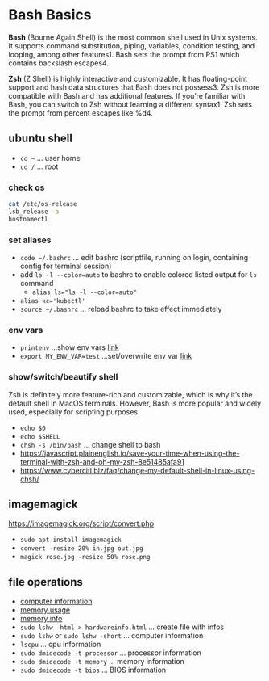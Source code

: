 # Bash Basics

**Bash** (Bourne Again Shell) is the most common shell used in Unix systems. It supports command substitution, piping, variables, condition testing, and looping, among other features1. Bash sets the prompt from PS1 which contains backslash escapes4.

**Zsh** (Z Shell) is highly interactive and customizable. It has floating-point support and hash data structures that Bash does not possess3. Zsh is more compatible with Bash and has additional features. If you’re familiar with Bash, you can switch to Zsh without learning a different syntax1. Zsh sets the prompt from percent escapes like %d4.

## ubuntu shell

- `cd ~` ... user home
- `cd /` ... root

### check os

```bash
cat /etc/os-release
lsb_release -a
hostnamectl
```

### set aliases

- `code ~/.bashrc` ... edit bashrc (scriptfile, running on login, containing config for terminal session)
- add `ls -l --color=auto` to bashrc to enable colored listed output for `ls` command
  - `alias ls="ls -l --color=auto"`
- `alias kc='kubectl'`
- `source ~/.bashrc` ... reload bashrc to take effect immediately

### env vars

- `printenv` ...show env vars [link](https://www3.ntu.edu.sg/home/ehchua/programming/howto/Environment_Variables.html#zz-3.1)
- `export MY_ENV_VAR=test`  ...set/overwrite env var [link](https://linuxhandbook.com/envsubst-command/)

### show/switch/beautify shell

Zsh is definitely more feature-rich and customizable, which is why it’s the default shell in MacOS terminals. However, Bash is more popular and widely used, especially for scripting purposes.

- `echo $0`
- `echo $SHELL`
- `chsh -s /bin/bash` ... change shell to bash
- <https://javascript.plainenglish.io/save-your-time-when-using-the-terminal-with-zsh-and-oh-my-zsh-8e51485afa91>
- <https://www.cyberciti.biz/faq/change-my-default-shell-in-linux-using-chsh/>

## imagemagick

<https://imagemagick.org/script/convert.php>

- `sudo apt install imagemagick`
- `convert -resize 20% in.jpg out.jpg`
- `magick rose.jpg -resize 50% rose.png`

## file operations

- [computer information](https://www.tecmint.com/commands-to-collect-system-and-hardware-information-in-linux/#:~:text=1.,kernel%20name%20of%20your%20system.&text=To%20view%20your%20network%20hostname,the%20uname%20command%20as%20shown.)
- [memory usage](https://phoenixnap.com/kb/linux-commands-check-memory-usage#:~:text=Checking%20Memory%20Usage%20in%20Linux%20using%20the%20GUI,-Using%20a%20graphical&text=Navigate%20to%20Show%20Applications.,including%20historical%20information%20is%20displayed.)
- [memory info](https://www.cyberciti.biz/faq/linux-ram-info-command/)
- `sudo lshw -html > hardwareinfo.html` ... create file with infos
- `sudo lshw` or `sudo lshw -short` ... computer information
- `lscpu` ... cpu information
- `sudo dmidecode -t processor` ... processor information
- `sudo dmidecode -t memory` ... memory information
- `sudo dmidecode -t bios` ... BIOS information
